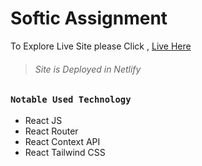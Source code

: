 # Softic Assignment

To Explore Live Site please Click , [Live Here](https://dynamic-valkyrie-95839e.netlify.app/)

> ###### Site is Deployed in Netlify

### `Notable Used Technology`

- React JS
- React Router
- React Context API
- React Tailwind CSS
